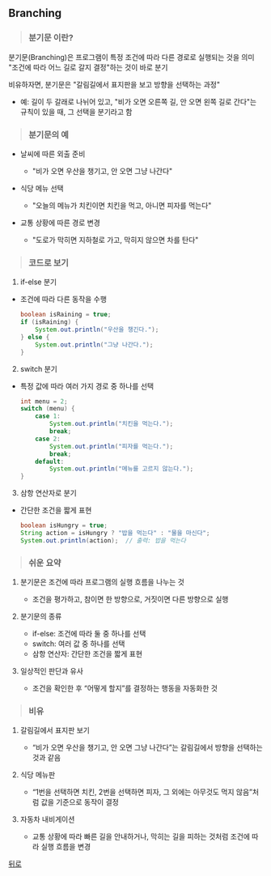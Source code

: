 ## Branching
> ### 분기문 이란?
분기문(Branching)은 프로그램이 특정 조건에 따라 다른 경로로 실행되는 것을 의미</br>
"조건에 따라 어느 길로 갈지 결정"하는 것이 바로 분기

비유하자면, 분기문은 "갈림길에서 표지판을 보고 방향을 선택하는 과정"
- 예: 길이 두 갈래로 나뉘어 있고, "비가 오면 오른쪽 길, 안 오면 왼쪽 길로 간다"는 규칙이 있을 때, 그 선택을 분기라고 함

> ### 분기문의 예
- 날씨에 따른 외출 준비
    - "비가 오면 우산을 챙기고, 안 오면 그냥 나간다"

- 식당 메뉴 선택
    - "오늘의 메뉴가 치킨이면 치킨을 먹고, 아니면 피자를 먹는다"

- 교통 상황에 따른 경로 변경
    - "도로가 막히면 지하철로 가고, 막히지 않으면 차를 탄다"

> ### 코드로 보기
1. if-else 분기
- 조건에 따라 다른 동작을 수행
    ```java
    boolean isRaining = true;
    if (isRaining) {
        System.out.println("우산을 챙긴다.");
    } else {
        System.out.println("그냥 나간다.");
    }
    ```

2. switch 분기
- 특정 값에 따라 여러 가지 경로 중 하나를 선택
    ```java
    int menu = 2;
    switch (menu) {
        case 1:
            System.out.println("치킨을 먹는다.");
            break;
        case 2:
            System.out.println("피자를 먹는다.");
            break;
        default:
            System.out.println("메뉴를 고르지 않는다.");
    }
    ```

3. 삼항 연산자로 분기
- 간단한 조건을 짧게 표현
    ```java
    boolean isHungry = true;
    String action = isHungry ? "밥을 먹는다" : "물을 마신다";
    System.out.println(action);  // 출력: 밥을 먹는다
    ```

> ### 쉬운 요약
1.	분기문은 조건에 따라 프로그램의 실행 흐름을 나누는 것
	- 조건을 평가하고, 참이면 한 방향으로, 거짓이면 다른 방향으로 실행

2.	분기문의 종류
	- if-else: 조건에 따라 둘 중 하나를 선택
	- switch: 여러 값 중 하나를 선택
	- 삼항 연산자: 간단한 조건을 짧게 표현

3.	일상적인 판단과 유사
	- 조건을 확인한 후 “어떻게 할지”를 결정하는 행동을 자동화한 것

> ### 비유
1.	갈림길에서 표지판 보기
	- “비가 오면 우산을 챙기고, 안 오면 그냥 나간다”는 갈림길에서 방향을 선택하는 것과 같음

2.	식당 메뉴판
	- “1번을 선택하면 치킨, 2번을 선택하면 피자, 그 외에는 아무것도 먹지 않음”처럼 값을 기준으로 동작이 결정

3.	자동차 내비게이션
	- 교통 상황에 따라 빠른 길을 안내하거나, 막히는 길을 피하는 것처럼 조건에 따라 실행 흐름을 변경

[뒤로](java)